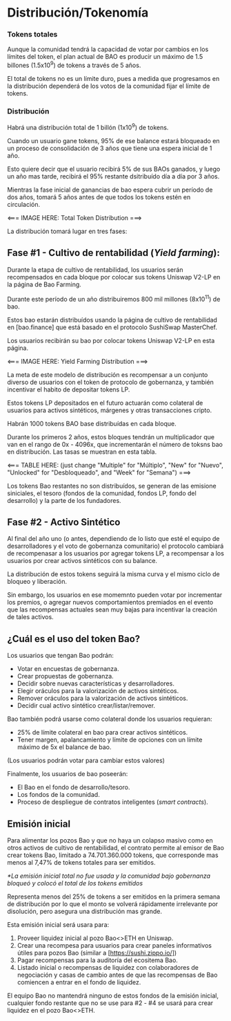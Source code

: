 # Distribución/Tokenomía


### Tokens totales

Aunque la comunidad tendrá la capacidad de votar por cambios en los límites del token, el plan actual de BAO es producir un máximo de 1.5 billones (1.5x10<sup>9</sup>) de tokens a través de 5 años.

El total de tokens no es un límite duro, pues a medida que progresamos en la distribución dependerá de los votos de la comunidad fijar el límite de tokens.

### Distribución
Habrá una distribución total de 1 billón (1x10<sup>9</sup>) de tokens. 

Cuando un usuario gane tokens, 95% de ese balance estará bloqueado en un proceso de consolidación de 3 años que tiene una espera inicial de 1 año.

Esto quiere decir que el usuario recibirá 5% de sus BAOs ganados, y luego un año mas tarde, recibirá el 95% restante dsitribuído día a día por 3 años.

Mientras la fase inicial de ganancias de bao espera cubrir un período de dos años, tomará 5 años antes de que todos los tokens estén en circulación.

<=== IMAGE HERE: Total Token Distribution ===>

La distribución tomará lugar en tres fases:

## Fase #1 - Cultivo de rentabilidad (_Yield farming_):

Durante la etapa de cultivo de rentabilidad, los usuarios serán recompensados en cada bloque por colocar sus tokens Uniswap V2-LP en la página de Bao Farming.

Durante este período de un año distribuiremos 800 mil millones (8x10<sup>11</sup>) de bao. 

Estos bao estarán distribuídos usando la página de cultivo de rentabilidad en [bao.finance] que está basado en el protocolo SushiSwap MasterChef.

Los usuarios recibirán su bao por colocar tokens Uniswap V2-LP en esta página.

<=== IMAGE HERE: Yield Farming Distribution ===>

La meta de este modelo de distribución es recompensar a un conjunto diverso de usuarios con el token de protocolo de gobernanza, y también incentivar el habito de depositar tokens LP.

Estos tokens LP depositados en el futuro actuarán como colateral de usuarios para activos sintéticos, márgenes y otras transacciones cripto.

Habrán 1000 tokens BAO base distribuídas en cada bloque.

Durante los primeros 2 años, estos bloques tendrán un multiplicador que van en el rango de 0x - 4096x, que incrementarán el número de toksns bao en distribución. Las tasas se muestran en esta tabla.

<=== TABLE HERE:  (just change "Multiple" for "Múltiplo", "New" for "Nuevo", "Unlocked" for "Desbloqueado", and "Week" for "Semana") ===>

Los tokens Bao restantes no son distribuídos, se generan de las emisione siniciales, el tesoro (fondos de la comunidad, fondos LP, fondo del desarrollo) y la parte de los fundadores.

## Fase #2 - Activo Sintético

Al final del año uno (o antes, dependiendo de lo listo que esté el equipo de desarrolladores y el voto de gobernanza comunitario) el protocolo cambiará de recompenasar a los usuarios por agregar tokens LP, a recompensar a los usuarios por crear activos sintéticos con su balance.

La distribución de estos tokens seguirá la misma curva y el mismo ciclo de bloqueo y liberación.

Sin embargo, los usuarios en ese momemnto pueden votar por incrementar los premios, o agregar nuevos comportamientos premiados en el evento que las recompensas actuales sean muy bajas para incentivar la creación de tales activos.

## ¿Cuál es el uso del token Bao?

Los usuarios que tengan Bao podrán:

* Votar en encuestas de gobernanza.
* Crear propuestas de gobernanza.
* Decidir sobre nuevas características y desarrolladores.
* Elegir oráculos para la valorización de activos sintéticos.
* Remover oráculos para la valorización de activos sintéticos.
* Decidir cual activo sintético crear/listar/remover.

Bao también podrá usarse como colateral donde los usuarios requieran:

* 25% de límite colateral en bao para crear activos sintéticos.
* Tener margen, apalancamiento y límite de opciones con un límite máximo de 5x el balance de bao.

(Los usuarios podrán votar para cambiar estos valores)

Finalmente, los usuarios de bao poseerán:

* El Bao en el fondo de desarrollo/tesoro.
* Los fondos de la comunidad.
* Proceso de despliegue de contratos inteligentes (_smart contracts_).

## Emisión inicial

Para alimentar los pozos Bao y que no haya un colapso masivo como en otros activos de cultivo de rentabilidad, el contrato permite al emisor de Bao crear tokens Bao, limitado a 74.701.360.000 tokens, que corresponde mas menos al 7,47% de tokens totales para ser emitidos.

_*La emisión inicial total no fue usada y la comunidad bajo gobernanza bloqueó y colocó el total de los tokens emitidos_

Representa menos del 25% de tokens a ser emitidos en la primera semana de distribución por lo que el monto se volverá rápidamente irrelevante por disolución, pero asegura una distribución mas grande.

Esta emisión inicial será usara para:
1. Proveer liquidez inicial al pozo Bao<>ETH en Uniswap.
2. Crear una recompesa para usuarios para crear paneles informativos útiles para pozos Bao (similar a [https://sushi.zippo.io/])
3. Pagar recompensas para la auditoría del ecositema Bao.
4. Listado inicial o recompensas de liquidez con colaboradores de negociación y casas de cambio antes de que las recompensas de Bao comiencen a entrar en el fondo de liquidez.

El equipo Bao no mantendrá ninguno de estos fondos de la emisión inicial, cualquier fondo restante que no se use para #2 - #4 se usará para crear liquidez en el pozo Bao<>ETH.


